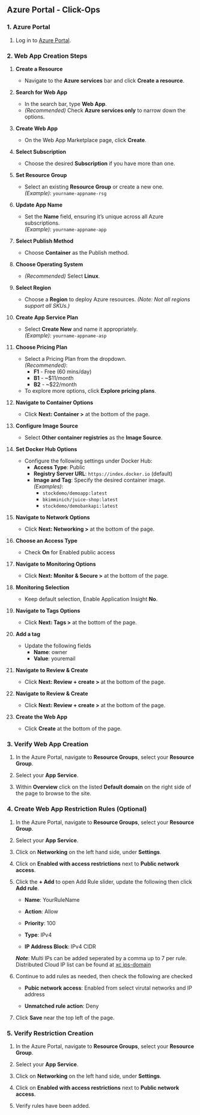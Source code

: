 ## Azure Portal - Click-Ops

### 1. Azure Portal
1. Log in to [Azure Portal](https://portal.azure.com/).

### 2. Web App Creation Steps

1. **Create a Resource**  
   - Navigate to the **Azure services** bar and click **Create a resource**.

2. **Search for Web App**  
   - In the search bar, type **Web App**.  
   - *(Recommended)* Check **Azure services only** to narrow down the options.

3. **Create Web App**  
   - On the Web App Marketplace page, click **Create**.

4. **Select Subscription**  
   - Choose the desired **Subscription** if you have more than one.

5. **Set Resource Group**  
   - Select an existing **Resource Group** or create a new one.  
     *(Example)*: `yourname-appname-rsg`

6. **Update App Name**  
   - Set the **Name** field, ensuring it’s unique across all Azure subscriptions.  
     *(Example)*: `yourname-appname-app`

7. **Select Publish Method**  
   - Choose **Container** as the Publish method.

8. **Choose Operating System**  
   - *(Recommended)* Select **Linux**.

9. **Select Region**  
   - Choose a **Region** to deploy Azure resources. *(Note: Not all regions support all SKUs.)*

10. **Create App Service Plan**  
    - Select **Create New** and name it appropriately.  
      *(Example)*: `yourname-appname-asp`

11. **Choose Pricing Plan**  
    - Select a Pricing Plan from the dropdown.  
      *(Recommended)*:  
      - **F1** - Free (60 mins/day)  
      - **B1** - ~$11/month  
      - **B2** - ~$22/month  
    - To explore more options, click **Explore pricing plans**.

12. **Navigate to Container Options**  
    - Click **Next: Container >** at the bottom of the page.

13. **Configure Image Source**  
    - Select **Other container registries** as the **Image Source**.

14. **Set Docker Hub Options**  
    - Configure the following settings under Docker Hub:  
      - **Access Type**: Public  
      - **Registry Server URL**: `https://index.docker.io` (default)  
      - **Image and Tag**: Specify the desired container image.  
        *(Examples)*:  
        - `stockdemo/demoapp:latest`  
        - `bkimminich/juice-shop:latest`
        - `stockdemo/demobankapi:latest`

15. **Navigate to Network Options**  
    - Click **Next: Networking >** at the bottom of the page.

16. **Choose an Access Type**
    - Check **On** for Enabled public access

17. **Navigate to Monitoring Options**  
    - Click **Next: Monitor & Secure >** at the bottom of the page.

18. **Monitoring Selection**
    - Keep default selection, Enable Application Insight **No**.

19. **Navigate to Tags Options**  
    - Click **Next: Tags >** at the bottom of the page.

20. **Add a tag**
    - Update the following fields
        - **Name**: owner
        - **Value**: youremail

21. **Navigate to Review & Create**  
    - Click **Next: Review + create >** at the bottom of the page.

22. **Navigate to Review & Create**  
    - Click **Next: Review + create >** at the bottom of the page.

23. **Create the Web App**  
    - Click **Create** at the bottom of the page.

### 3. Verify Web App Creation

1. In the Azure Portal, navigate to **Resource Groups**, select your **Resource Group**.

2. Select your **App Service**.

3. Within **Overview** click on the listed **Default domain** on the right side of the page to browse to the site.

### 4. Create Web App Restriction Rules (Optional)

1. In the Azure Portal, navigate to **Resource Groups**, select your **Resource Group**.

2. Select your **App Service**.

3. Click on **Networking** on the left hand side, under **Settings**.

4. Click on **Enabled with access restrictions** next to **Public network access**.

5. Click the **+ Add** to open Add Rule slider, update the following then click **Add rule**.

    - **Name**: YourRuleName

    - **Action**: Allow

    - **Priority**: 100

    - **Type**: IPv4

    - **IP Address Block**: IPv4 CIDR
    
    **_Note_**: Multi IPs can be added seperated by a comma up to 7 per rule. Distributed Cloud IP list can be found at [xc ips-domain](
    https://docs.cloud.f5.com/docs-v2/downloads/platform/reference/network-cloud-ref/ips-domains.txt)

6. Continue to add rules as needed, then check the following are checked

    - **Pubic network access**: Enabled from select virutal networks and IP address

    - **Unmatched rule action**: Deny

7. Click **Save** near the top left of the page.

### 5. Verify Restriction Creation

1. In the Azure Portal, navigate to **Resource Groups**, select your **Resource Group**.

2. Select your **App Service**.

3. Click on **Networking** on the left hand side, under **Settings**.

4. Click on **Enabled with access restrictions** next to **Public network access**.

5. Verify rules have been added.